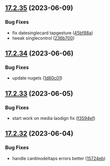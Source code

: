 ## [17.2.35](https://github.com/phandcock/GrampsView/compare/v17.2.34...v17.2.35) (2023-06-09)


### Bug Fixes

* fix datesinglecard tapgesture ([45bf88a](https://github.com/phandcock/GrampsView/commit/45bf88aad03bb218ae5c9be1dab04d32f19ca329))
* tweak singlecontrol ([236b700](https://github.com/phandcock/GrampsView/commit/236b700a3a899e971bf20503692fed7aa914b445))



## [17.2.34](https://github.com/phandcock/GrampsView/compare/v17.2.33...v17.2.34) (2023-06-06)


### Bug Fixes

* update nugets ([1d80c01](https://github.com/phandcock/GrampsView/commit/1d80c01903f0987f980ab77f8370fe1748ca6ba3))



## [17.2.33](https://github.com/phandcock/GrampsView/compare/v17.2.32...v17.2.33) (2023-06-05)


### Bug Fixes

* start work on media laodign fix ([f3594ef](https://github.com/phandcock/GrampsView/commit/f3594efb2bbf00cb5768580b486000f27ec684dd))



## [17.2.32](https://github.com/phandcock/GrampsView/compare/v17.2.31...v17.2.32) (2023-06-04)


### Bug Fixes

* handle cardmodeltaps errors better ([15724eb](https://github.com/phandcock/GrampsView/commit/15724eba8ed5457c70662ffa1629ae24a538c515))



